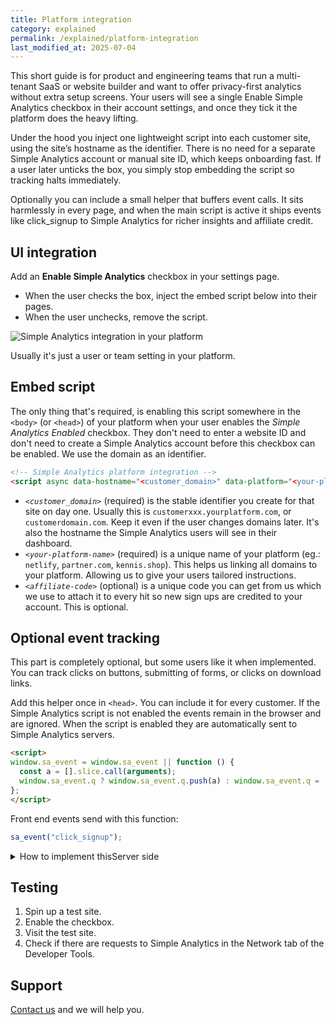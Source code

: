 ```yaml
---
title: Platform integration
category: explained
permalink: /explained/platform-integration
last_modified_at: 2025-07-04
---
```


This short guide is for product and engineering teams that run a multi-tenant SaaS or website builder and want to offer privacy-first analytics without extra setup screens. Your users will see a single Enable Simple Analytics checkbox in their account settings, and once they tick it the platform does the heavy lifting.

Under the hood you inject one lightweight script into each customer site, using the site’s hostname as the identifier. There is no need for a separate Simple Analytics account or manual site ID, which keeps onboarding fast. If a user later unticks the box, you simply stop embedding the script so tracking halts immediately.

Optionally you can include a small helper that buffers event calls. It sits harmlessly in every page, and when the main script is active it ships events like click_signup to Simple Analytics for richer insights and affiliate credit.

## UI integration

Add an **Enable Simple Analytics** checkbox in your settings page.

- When the user checks the box, inject the embed script below into their pages.
- When the user unchecks, remove the script.

<img class="border" src="https://assets.simpleanalytics.com/docs/explained/platform-integration.png" alt="Simple Analytics integration in your platform" />

Usually it's just a user or team setting in your platform.

## Embed script

The only thing that's required, is enabling this script somewhere in the `<body>` (or `<head>`) of your platform when your user enables the *Simple Analytics Enabled* checkbox. They don't need to enter a website ID and don't need to create a Simple Analytics account before this checkbox can be enabled. We use the domain as an identifier.

```html
<!-- Simple Analytics platform integration -->
<script async data-hostname="<customer_domain>" data-platform="<your-platform-name>" data-affiliate="<affiliate-code>" src="https://scripts.simpleanalyticscdn.com/latest.js"></script>
```

- *`<customer_domain>`* (required) is the stable identifier you create for that site on day one. Usually this is `customerxxx.yourplatform.com`, or `customerdomain.com`. Keep it even if the user changes domains later. It's also the hostname the Simple Analytics users will see in their dashboard.
- *`<your-platform-name>`* (required) is a unique name of your platform (eg.: `netlify`, `partner.com`, `kennis.shop`). This helps us linking all domains to your platform. Allowing us to give your users tailored instructions.
- *`<affiliate-code>`* (optional) is a unique code you can get from us which we use to attach it to every hit so new sign ups are credited to your account. This is optional.

## Optional event tracking

This part is completely optional, but some users like it when implemented. You can track clicks on buttons, submitting of forms, or clicks on download links.

Add this helper once in `<head>`. You can include it for every customer. If the Simple Analytics script is not enabled the events remain in the browser and are ignored. When the script is enabled they are automatically sent to Simple Analytics servers.

```html
<script>
window.sa_event = window.sa_event || function () {
  const a = [].slice.call(arguments);
  window.sa_event.q ? window.sa_event.q.push(a) : window.sa_event.q = [a];
};
</script>
```

Front end events send with this function:

```js
sa_event("click_signup");
```

<details markdown="1">

<summary>How to implement thisServer side</summary>

```bash
curl -X POST https://queue.simpleanalyticscdn.com/events \
-H "Content-Type: application/json" \
-d '{
  "type": "event",
  "hostname": "<customer_subdomain>.example.com",
  "affiliate": "affiliate-code",
  "event": "click_signup",
  "ua": "<user_agent>"
}'
```

</details>

## Testing

1. Spin up a test site.
2. Enable the checkbox.
3. Visit the test site.
4. Check if there are requests to Simple Analytics in the Network tab of the Developer Tools.

## Support

[Contact us](https://dashboard.simpleanalytics.com/contact) and we will help you.
